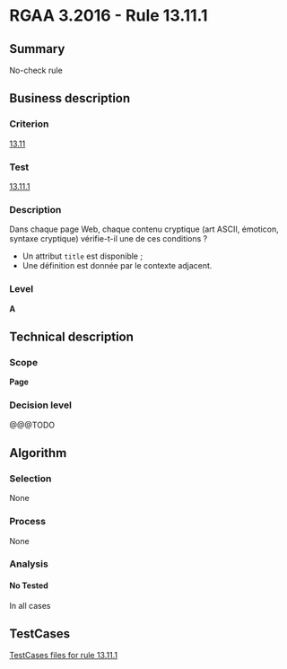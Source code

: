 # RGAA 3.2016 - Rule 13.11.1

## Summary
No-check rule


## Business description

### Criterion
[13.11](http://references.modernisation.gouv.fr/rgaa-accessibilite/criteres.html#crit-13-11)

### Test
[13.11.1](http://references.modernisation.gouv.fr/rgaa-accessibilite/criteres.html#test-13-11-1)

### Description
<div lang="fr">Dans chaque page Web, chaque contenu cryptique (art ASCII, &#xE9;moticon, syntaxe cryptique) v&#xE9;rifie-t-il une de ces conditions&nbsp;? <ul><li>Un attribut <code lang="en">title</code> est disponible&nbsp;;</li> <li>Une d&#xE9;finition est donn&#xE9;e par le contexte adjacent.</li> </ul></div>

### Level
**A**


## Technical description

### Scope
**Page**

### Decision level
@@@TODO


## Algorithm

### Selection
None

### Process
None

### Analysis

#### No Tested
In all cases


##  TestCases

[TestCases files for rule 13.11.1](https://github.com/Asqatasun/Asqatasun/tree/RGAA_3.2016/rules/rules-rgaa3.2016/src/test/resources/testcases/rgaa32016/Rgaa32016Rule131101/)


